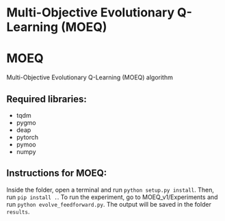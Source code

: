 # Multi-Objective Evolutionary Q-Learning (MOEQ)


# MOEQ
Multi-Objective Evolutionary Q-Learning (MOEQ) algorithm

## Required libraries: 
* tqdm 
* pygmo 
* deap
* pytorch
* pymoo
* numpy


## Instructions for MOEQ:
Inside the folder, open a terminal and run `python setup.py install`. Then, run `pip install .`. 
To run the experiment, go to MOEQ_v1/Experiments and run `python evolve_feedforward.py`. The output will be saved in the folder `results`.
